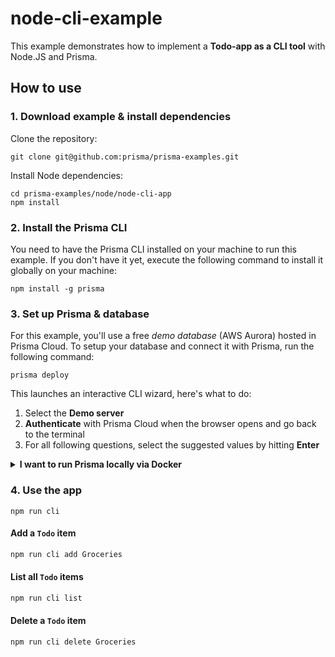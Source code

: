 # node-cli-example

This example demonstrates how to implement a **Todo-app as a CLI tool** with Node.JS and Prisma.

## How to use

### 1. Download example & install dependencies

Clone the repository:

```
git clone git@github.com:prisma/prisma-examples.git
```

Install Node dependencies:

```
cd prisma-examples/node/node-cli-app
npm install
```

### 2. Install the Prisma CLI

You need to have the Prisma CLI installed on your machine to run this example. If you don't have it yet, execute the following command to install it globally on your machine:

```
npm install -g prisma
```

### 3. Set up Prisma & database

For this example, you'll use a free _demo database_ (AWS Aurora) hosted in Prisma Cloud. To setup your database and connect it with Prisma, run the following command:

```
prisma deploy
```

This launches an interactive CLI wizard, here's what to do:

1. Select the **Demo server**
1. **Authenticate** with Prisma Cloud when the browser opens and go back to the terminal
1. For all following questions, select the suggested values by hitting **Enter**

<details>
 <summary><strong>I want to run Prisma locally via Docker</strong></summary>

1. Ensure you have Docker installed on your machine. If no, you can get it from [here](https://store.docker.com/search?offering=community&type=edition).
1. Create `docker-compose.yml` for MySQL (see [here](https://www.prisma.io/docs/prisma-server/database-connector-POSTGRES-jgfr/) for Postgres):
    ```yml
    version: '3'
    services:
      prisma:
        image: prismagraphql/prisma:1.21
        restart: always
        ports:
        - "4466:4466"
        environment:
          PRISMA_CONFIG: |
            port: 4466
            databases:
              default:
                connector: mysql
                host: mysql
                port: 3306
                user: root
                password: prisma
                migrations: true
      mysql:
        image: mysql:5.7
        restart: always
        environment:
          MYSQL_ROOT_PASSWORD: prisma
        volumes:
          - mysql:/var/lib/mysql
    volumes:
      mysql:
    ```
1. Run `docker-compose up -d`
1. Run `prisma deploy`

</details>

### 4. Use the app

```
npm run cli
```

#### Add a `Todo` item

```sh
npm run cli add Groceries
```

#### List all `Todo` items

```sh
npm run cli list
```

#### Delete a `Todo` item

```sh
npm run cli delete Groceries
```
